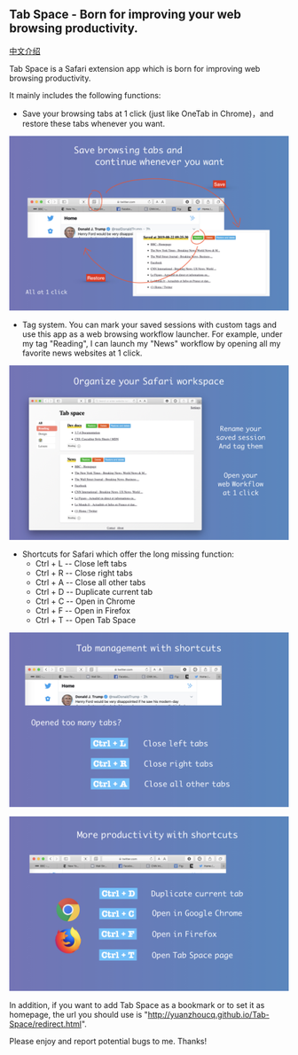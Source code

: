 ## Tab Space - Born for improving your web browsing productivity.

[中文介绍](https://sspai.com/post/56315)


Tab Space is a Safari extension app which is born for improving web browsing productivity.

It mainly includes the following functions:

- Save your browsing tabs at 1 click (just like OneTab in Chrome)，and restore these tabs whenever you want. 

![](assets/imgs/publicity.001.jpeg)

- Tag system. You can mark your saved sessions with custom tags and use this app as a web browsing workflow launcher. For example, under my tag "Reading", I can launch my "News" workflow by opening all my favorite news websites at 1 click.

![](assets/imgs/publicity.002.jpeg)

- Shortcuts for Safari which offer the long missing function:
    - Ctrl + L -- Close left tabs
    - Ctrl + R -- Close right tabs 
    - Ctrl + A -- Close all other tabs
    - Ctrl + D -- Duplicate current tab
    - Ctrl + C -- Open in Chrome
    - Ctrl + F -- Open in Firefox
    - Ctrl + T -- Open Tab Space

![](assets/imgs/publicity.003.jpeg)

![](assets/imgs/publicity.004.jpeg)

In addition, if you want to add Tab Space as a bookmark or to set it as homepage, the url you should use is "http://yuanzhoucq.github.io/Tab-Space/redirect.html".

Please enjoy and report potential bugs to me. Thanks!
